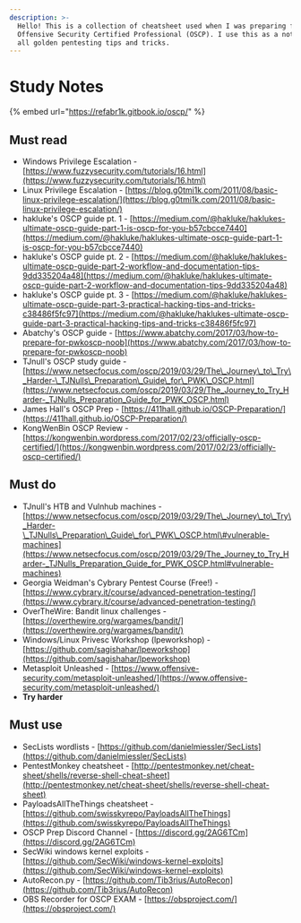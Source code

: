 ```yaml
---
description: >-
  Hello! This is a collection of cheatsheet used when I was preparing for
  Offensive Security Certified Professional (OSCP). I use this as a notebook for
  all golden pentesting tips and tricks.
---
```


# Study Notes

{% embed url="https://refabr1k.gitbook.io/oscp/" %}

## 

## Must read

* Windows Privilege Escalation - [https://www.fuzzysecurity.com/tutorials/16.html](https://www.fuzzysecurity.com/tutorials/16.html) 
* Linux Privilege Escalation - [https://blog.g0tmi1k.com/2011/08/basic-linux-privilege-escalation/](https://blog.g0tmi1k.com/2011/08/basic-linux-privilege-escalation/)
* hakluke's OSCP guide pt. 1 - [https://medium.com/@hakluke/haklukes-ultimate-oscp-guide-part-1-is-oscp-for-you-b57cbcce7440](https://medium.com/@hakluke/haklukes-ultimate-oscp-guide-part-1-is-oscp-for-you-b57cbcce7440)
* hakluke's OSCP guide pt. 2 - [https://medium.com/@hakluke/haklukes-ultimate-oscp-guide-part-2-workflow-and-documentation-tips-9dd335204a48](https://medium.com/@hakluke/haklukes-ultimate-oscp-guide-part-2-workflow-and-documentation-tips-9dd335204a48)
* hakluke's OSCP guide pt. 3 - [https://medium.com/@hakluke/haklukes-ultimate-oscp-guide-part-3-practical-hacking-tips-and-tricks-c38486f5fc97](https://medium.com/@hakluke/haklukes-ultimate-oscp-guide-part-3-practical-hacking-tips-and-tricks-c38486f5fc97)
* Abatchy's OSCP guide - [https://www.abatchy.com/2017/03/how-to-prepare-for-pwkoscp-noob](https://www.abatchy.com/2017/03/how-to-prepare-for-pwkoscp-noob)
* TJnull's OSCP study guide - [https://www.netsecfocus.com/oscp/2019/03/29/The\_Journey\_to\_Try\_Harder-\_TJNulls\_Preparation\_Guide\_for\_PWK\_OSCP.html](https://www.netsecfocus.com/oscp/2019/03/29/The_Journey_to_Try_Harder-_TJNulls_Preparation_Guide_for_PWK_OSCP.html)
* James Hall's OSCP Prep - [https://411hall.github.io/OSCP-Preparation/](https://411hall.github.io/OSCP-Preparation/)
* KongWenBin OSCP Review - [https://kongwenbin.wordpress.com/2017/02/23/officially-oscp-certified/](https://kongwenbin.wordpress.com/2017/02/23/officially-oscp-certified/)

## Must do

* TJnull's HTB and Vulnhub machines - [https://www.netsecfocus.com/oscp/2019/03/29/The\_Journey\_to\_Try\_Harder-\_TJNulls\_Preparation\_Guide\_for\_PWK\_OSCP.html\#vulnerable-machines](https://www.netsecfocus.com/oscp/2019/03/29/The_Journey_to_Try_Harder-_TJNulls_Preparation_Guide_for_PWK_OSCP.html#vulnerable-machines)
* Georgia Weidman's Cybrary Pentest Course \(Free!\) - [https://www.cybrary.it/course/advanced-penetration-testing/](https://www.cybrary.it/course/advanced-penetration-testing/)
* OverTheWire: Bandit linux challenges - [https://overthewire.org/wargames/bandit/](https://overthewire.org/wargames/bandit/)
* Windows/Linux Privesc Workshop \(lpeworkshop\) - [https://github.com/sagishahar/lpeworkshop](https://github.com/sagishahar/lpeworkshop)
* Metasploit Unleashed - [https://www.offensive-security.com/metasploit-unleashed/](https://www.offensive-security.com/metasploit-unleashed/)
* **Try harder**

## Must use 

* SecLists wordlists - [https://github.com/danielmiessler/SecLists](https://github.com/danielmiessler/SecLists)
* PentestMonkey cheatsheet - [http://pentestmonkey.net/cheat-sheet/shells/reverse-shell-cheat-sheet](http://pentestmonkey.net/cheat-sheet/shells/reverse-shell-cheat-sheet)
* PayloadsAllTheThings cheatsheet - [https://github.com/swisskyrepo/PayloadsAllTheThings](https://github.com/swisskyrepo/PayloadsAllTheThings)
* OSCP Prep Discord Channel - [https://discord.gg/2AG6TCm](https://discord.gg/2AG6TCm)
* SecWiki windows kernel exploits - [https://github.com/SecWiki/windows-kernel-exploits](https://github.com/SecWiki/windows-kernel-exploits)
* AutoRecon.py - [https://github.com/Tib3rius/AutoRecon](https://github.com/Tib3rius/AutoRecon)
* OBS Recorder for OSCP EXAM - [https://obsproject.com/](https://obsproject.com/)



## 

